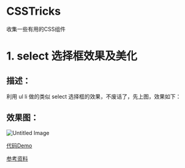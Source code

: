 # CSSTricks
收集一些有用的CSS组件



# 1. select 选择框效果及美化

## 描述：
利用 ul li 做的类似 select 选择框的效果，不废话了，先上图，效果如下：
## 效果图：

![Untitled Image](http://images.zyy1217.com/2kKLu)

[代码Demo](https://github.com/fyuanfen/CSSTricks/tree/master/DropDown)

[参考资料](http://www.cnblogs.com/LY-leo/p/5756367.html)


